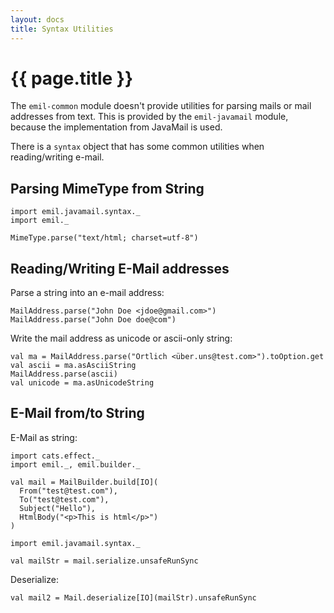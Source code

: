 ```yaml
---
layout: docs
title: Syntax Utilities
---
```


# {{ page.title }}

The `emil-common` module doesn't provide utilities for parsing mails
or mail addresses from text. This is provided by the `emil-javamail`
module, because the implementation from JavaMail is used.

There is a `syntax` object that has some common utilities when
reading/writing e-mail.


## Parsing MimeType from String

```tut:book
import emil.javamail.syntax._
import emil._

MimeType.parse("text/html; charset=utf-8")
```

## Reading/Writing E-Mail addresses

Parse a string into an e-mail address:

```tut:book
MailAddress.parse("John Doe <jdoe@gmail.com>")
MailAddress.parse("John Doe doe@com")
```

Write the mail address as unicode or ascii-only string:


```tut:book
val ma = MailAddress.parse("Örtlich <über.uns@test.com>").toOption.get
val ascii = ma.asAsciiString
MailAddress.parse(ascii)
val unicode = ma.asUnicodeString
```


## E-Mail from/to String

E-Mail as string:

```tut:book
import cats.effect._
import emil._, emil.builder._

val mail = MailBuilder.build[IO](
  From("test@test.com"),
  To("test@test.com"),
  Subject("Hello"),
  HtmlBody("<p>This is html</p>")
)

import emil.javamail.syntax._

val mailStr = mail.serialize.unsafeRunSync
```

Deserialize:

```tut:book
val mail2 = Mail.deserialize[IO](mailStr).unsafeRunSync

```
